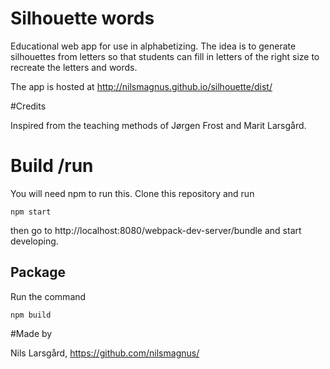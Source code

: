 Silhouette words
===============

Educational web app for use in alphabetizing. The idea is to generate silhouettes from letters so that students can fill in letters of the right size to recreate the letters and words.

The app is hosted at http://nilsmagnus.github.io/silhouette/dist/

#Credits

Inspired from the teaching methods of Jørgen Frost and Marit Larsgård.

# Build /run

You will need npm to run this. Clone this repository and run
    
    npm start
    
then go to http://localhost:8080/webpack-dev-server/bundle and start developing.

## Package

Run the command 
 
    npm build


#Made by

Nils Larsgård, https://github.com/nilsmagnus/
